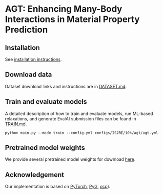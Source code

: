 # AGT: Enhancing Many-Body Interactions in Material Property Prediction



## Installation

See [installation instructions](https://github.com/nnn66yx/AGT/INSTALL.md).

## Download data

Dataset download links and instructions are in [DATASET.md](https://github.com/nnn66yx/AGT/DATASET.md).

## Train and evaluate models

A detailed description of how to train and evaluate models, run ML-based
relaxations, and generate EvalAI submission files can be found in
[TRAIN.md](https://github.com/nnn66yx/AGT/TRAIN.md).

```
python main.py --mode train --config-yml configs/IS2RE/10k/agt/agt.yml
```

## Pretrained model weights

We provide several pretrained model weights for download
[here](https://github.com/Open-Catalyst-Project/ocp/blob/main/MODELS.md).

## Acknowledgement ##

Our implementation is based on [PyTorch](https://pytorch.org/), [PyG](https://pytorch-geometric.readthedocs.io/en/latest/index.html),  [ocp](https://github.com/Open-Catalyst-Project/ocp)).
